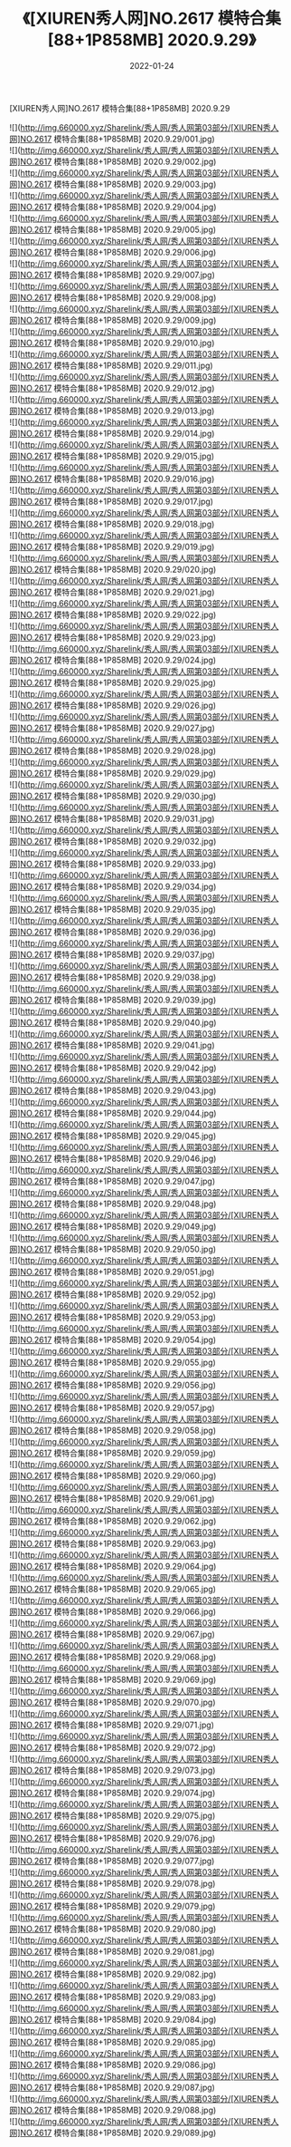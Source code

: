 ﻿---
layout: post
title:  《[XIUREN秀人网]NO.2617 模特合集[88+1P858MB] 2020.9.29》
date:   2022-01-24
img: http://img.660000.xyz/Sharelink/秀人网/秀人网第03部分/[XIUREN秀人网]NO.2617 模特合集[88+1P858MB] 2020.9.29/000.jpg
categories: [美女, 清纯, 唯美]
---

[XIUREN秀人网]NO.2617 模特合集[88+1P858MB] 2020.9.29

 ![](http://img.660000.xyz/Sharelink/秀人网/秀人网第03部分/[XIUREN秀人网]NO.2617 模特合集[88+1P858MB] 2020.9.29/001.jpg) <br>![](http://img.660000.xyz/Sharelink/秀人网/秀人网第03部分/[XIUREN秀人网]NO.2617 模特合集[88+1P858MB] 2020.9.29/002.jpg) <br>![](http://img.660000.xyz/Sharelink/秀人网/秀人网第03部分/[XIUREN秀人网]NO.2617 模特合集[88+1P858MB] 2020.9.29/003.jpg) <br>![](http://img.660000.xyz/Sharelink/秀人网/秀人网第03部分/[XIUREN秀人网]NO.2617 模特合集[88+1P858MB] 2020.9.29/004.jpg) <br>![](http://img.660000.xyz/Sharelink/秀人网/秀人网第03部分/[XIUREN秀人网]NO.2617 模特合集[88+1P858MB] 2020.9.29/005.jpg) <br>![](http://img.660000.xyz/Sharelink/秀人网/秀人网第03部分/[XIUREN秀人网]NO.2617 模特合集[88+1P858MB] 2020.9.29/006.jpg) <br>![](http://img.660000.xyz/Sharelink/秀人网/秀人网第03部分/[XIUREN秀人网]NO.2617 模特合集[88+1P858MB] 2020.9.29/007.jpg) <br>![](http://img.660000.xyz/Sharelink/秀人网/秀人网第03部分/[XIUREN秀人网]NO.2617 模特合集[88+1P858MB] 2020.9.29/008.jpg) <br>![](http://img.660000.xyz/Sharelink/秀人网/秀人网第03部分/[XIUREN秀人网]NO.2617 模特合集[88+1P858MB] 2020.9.29/009.jpg) <br>![](http://img.660000.xyz/Sharelink/秀人网/秀人网第03部分/[XIUREN秀人网]NO.2617 模特合集[88+1P858MB] 2020.9.29/010.jpg) <br>![](http://img.660000.xyz/Sharelink/秀人网/秀人网第03部分/[XIUREN秀人网]NO.2617 模特合集[88+1P858MB] 2020.9.29/011.jpg) <br>![](http://img.660000.xyz/Sharelink/秀人网/秀人网第03部分/[XIUREN秀人网]NO.2617 模特合集[88+1P858MB] 2020.9.29/012.jpg) <br>![](http://img.660000.xyz/Sharelink/秀人网/秀人网第03部分/[XIUREN秀人网]NO.2617 模特合集[88+1P858MB] 2020.9.29/013.jpg) <br>![](http://img.660000.xyz/Sharelink/秀人网/秀人网第03部分/[XIUREN秀人网]NO.2617 模特合集[88+1P858MB] 2020.9.29/014.jpg) <br>![](http://img.660000.xyz/Sharelink/秀人网/秀人网第03部分/[XIUREN秀人网]NO.2617 模特合集[88+1P858MB] 2020.9.29/015.jpg) <br>![](http://img.660000.xyz/Sharelink/秀人网/秀人网第03部分/[XIUREN秀人网]NO.2617 模特合集[88+1P858MB] 2020.9.29/016.jpg) <br>![](http://img.660000.xyz/Sharelink/秀人网/秀人网第03部分/[XIUREN秀人网]NO.2617 模特合集[88+1P858MB] 2020.9.29/017.jpg) <br>![](http://img.660000.xyz/Sharelink/秀人网/秀人网第03部分/[XIUREN秀人网]NO.2617 模特合集[88+1P858MB] 2020.9.29/018.jpg) <br>![](http://img.660000.xyz/Sharelink/秀人网/秀人网第03部分/[XIUREN秀人网]NO.2617 模特合集[88+1P858MB] 2020.9.29/019.jpg) <br>![](http://img.660000.xyz/Sharelink/秀人网/秀人网第03部分/[XIUREN秀人网]NO.2617 模特合集[88+1P858MB] 2020.9.29/020.jpg) <br>![](http://img.660000.xyz/Sharelink/秀人网/秀人网第03部分/[XIUREN秀人网]NO.2617 模特合集[88+1P858MB] 2020.9.29/021.jpg) <br>![](http://img.660000.xyz/Sharelink/秀人网/秀人网第03部分/[XIUREN秀人网]NO.2617 模特合集[88+1P858MB] 2020.9.29/022.jpg) <br>![](http://img.660000.xyz/Sharelink/秀人网/秀人网第03部分/[XIUREN秀人网]NO.2617 模特合集[88+1P858MB] 2020.9.29/023.jpg) <br>![](http://img.660000.xyz/Sharelink/秀人网/秀人网第03部分/[XIUREN秀人网]NO.2617 模特合集[88+1P858MB] 2020.9.29/024.jpg) <br>![](http://img.660000.xyz/Sharelink/秀人网/秀人网第03部分/[XIUREN秀人网]NO.2617 模特合集[88+1P858MB] 2020.9.29/025.jpg) <br>![](http://img.660000.xyz/Sharelink/秀人网/秀人网第03部分/[XIUREN秀人网]NO.2617 模特合集[88+1P858MB] 2020.9.29/026.jpg) <br>![](http://img.660000.xyz/Sharelink/秀人网/秀人网第03部分/[XIUREN秀人网]NO.2617 模特合集[88+1P858MB] 2020.9.29/027.jpg) <br>![](http://img.660000.xyz/Sharelink/秀人网/秀人网第03部分/[XIUREN秀人网]NO.2617 模特合集[88+1P858MB] 2020.9.29/028.jpg) <br>![](http://img.660000.xyz/Sharelink/秀人网/秀人网第03部分/[XIUREN秀人网]NO.2617 模特合集[88+1P858MB] 2020.9.29/029.jpg) <br>![](http://img.660000.xyz/Sharelink/秀人网/秀人网第03部分/[XIUREN秀人网]NO.2617 模特合集[88+1P858MB] 2020.9.29/030.jpg) <br>![](http://img.660000.xyz/Sharelink/秀人网/秀人网第03部分/[XIUREN秀人网]NO.2617 模特合集[88+1P858MB] 2020.9.29/031.jpg) <br>![](http://img.660000.xyz/Sharelink/秀人网/秀人网第03部分/[XIUREN秀人网]NO.2617 模特合集[88+1P858MB] 2020.9.29/032.jpg) <br>![](http://img.660000.xyz/Sharelink/秀人网/秀人网第03部分/[XIUREN秀人网]NO.2617 模特合集[88+1P858MB] 2020.9.29/033.jpg) <br>![](http://img.660000.xyz/Sharelink/秀人网/秀人网第03部分/[XIUREN秀人网]NO.2617 模特合集[88+1P858MB] 2020.9.29/034.jpg) <br>![](http://img.660000.xyz/Sharelink/秀人网/秀人网第03部分/[XIUREN秀人网]NO.2617 模特合集[88+1P858MB] 2020.9.29/035.jpg) <br>![](http://img.660000.xyz/Sharelink/秀人网/秀人网第03部分/[XIUREN秀人网]NO.2617 模特合集[88+1P858MB] 2020.9.29/036.jpg) <br>![](http://img.660000.xyz/Sharelink/秀人网/秀人网第03部分/[XIUREN秀人网]NO.2617 模特合集[88+1P858MB] 2020.9.29/037.jpg) <br>![](http://img.660000.xyz/Sharelink/秀人网/秀人网第03部分/[XIUREN秀人网]NO.2617 模特合集[88+1P858MB] 2020.9.29/038.jpg) <br>![](http://img.660000.xyz/Sharelink/秀人网/秀人网第03部分/[XIUREN秀人网]NO.2617 模特合集[88+1P858MB] 2020.9.29/039.jpg) <br>![](http://img.660000.xyz/Sharelink/秀人网/秀人网第03部分/[XIUREN秀人网]NO.2617 模特合集[88+1P858MB] 2020.9.29/040.jpg) <br>![](http://img.660000.xyz/Sharelink/秀人网/秀人网第03部分/[XIUREN秀人网]NO.2617 模特合集[88+1P858MB] 2020.9.29/041.jpg) <br>![](http://img.660000.xyz/Sharelink/秀人网/秀人网第03部分/[XIUREN秀人网]NO.2617 模特合集[88+1P858MB] 2020.9.29/042.jpg) <br>![](http://img.660000.xyz/Sharelink/秀人网/秀人网第03部分/[XIUREN秀人网]NO.2617 模特合集[88+1P858MB] 2020.9.29/043.jpg) <br>![](http://img.660000.xyz/Sharelink/秀人网/秀人网第03部分/[XIUREN秀人网]NO.2617 模特合集[88+1P858MB] 2020.9.29/044.jpg) <br>![](http://img.660000.xyz/Sharelink/秀人网/秀人网第03部分/[XIUREN秀人网]NO.2617 模特合集[88+1P858MB] 2020.9.29/045.jpg) <br>![](http://img.660000.xyz/Sharelink/秀人网/秀人网第03部分/[XIUREN秀人网]NO.2617 模特合集[88+1P858MB] 2020.9.29/046.jpg) <br>![](http://img.660000.xyz/Sharelink/秀人网/秀人网第03部分/[XIUREN秀人网]NO.2617 模特合集[88+1P858MB] 2020.9.29/047.jpg) <br>![](http://img.660000.xyz/Sharelink/秀人网/秀人网第03部分/[XIUREN秀人网]NO.2617 模特合集[88+1P858MB] 2020.9.29/048.jpg) <br>![](http://img.660000.xyz/Sharelink/秀人网/秀人网第03部分/[XIUREN秀人网]NO.2617 模特合集[88+1P858MB] 2020.9.29/049.jpg) <br>![](http://img.660000.xyz/Sharelink/秀人网/秀人网第03部分/[XIUREN秀人网]NO.2617 模特合集[88+1P858MB] 2020.9.29/050.jpg) <br>![](http://img.660000.xyz/Sharelink/秀人网/秀人网第03部分/[XIUREN秀人网]NO.2617 模特合集[88+1P858MB] 2020.9.29/051.jpg) <br>![](http://img.660000.xyz/Sharelink/秀人网/秀人网第03部分/[XIUREN秀人网]NO.2617 模特合集[88+1P858MB] 2020.9.29/052.jpg) <br>![](http://img.660000.xyz/Sharelink/秀人网/秀人网第03部分/[XIUREN秀人网]NO.2617 模特合集[88+1P858MB] 2020.9.29/053.jpg) <br>![](http://img.660000.xyz/Sharelink/秀人网/秀人网第03部分/[XIUREN秀人网]NO.2617 模特合集[88+1P858MB] 2020.9.29/054.jpg) <br>![](http://img.660000.xyz/Sharelink/秀人网/秀人网第03部分/[XIUREN秀人网]NO.2617 模特合集[88+1P858MB] 2020.9.29/055.jpg) <br>![](http://img.660000.xyz/Sharelink/秀人网/秀人网第03部分/[XIUREN秀人网]NO.2617 模特合集[88+1P858MB] 2020.9.29/056.jpg) <br>![](http://img.660000.xyz/Sharelink/秀人网/秀人网第03部分/[XIUREN秀人网]NO.2617 模特合集[88+1P858MB] 2020.9.29/057.jpg) <br>![](http://img.660000.xyz/Sharelink/秀人网/秀人网第03部分/[XIUREN秀人网]NO.2617 模特合集[88+1P858MB] 2020.9.29/058.jpg) <br>![](http://img.660000.xyz/Sharelink/秀人网/秀人网第03部分/[XIUREN秀人网]NO.2617 模特合集[88+1P858MB] 2020.9.29/059.jpg) <br>![](http://img.660000.xyz/Sharelink/秀人网/秀人网第03部分/[XIUREN秀人网]NO.2617 模特合集[88+1P858MB] 2020.9.29/060.jpg) <br>![](http://img.660000.xyz/Sharelink/秀人网/秀人网第03部分/[XIUREN秀人网]NO.2617 模特合集[88+1P858MB] 2020.9.29/061.jpg) <br>![](http://img.660000.xyz/Sharelink/秀人网/秀人网第03部分/[XIUREN秀人网]NO.2617 模特合集[88+1P858MB] 2020.9.29/062.jpg) <br>![](http://img.660000.xyz/Sharelink/秀人网/秀人网第03部分/[XIUREN秀人网]NO.2617 模特合集[88+1P858MB] 2020.9.29/063.jpg) <br>![](http://img.660000.xyz/Sharelink/秀人网/秀人网第03部分/[XIUREN秀人网]NO.2617 模特合集[88+1P858MB] 2020.9.29/064.jpg) <br>![](http://img.660000.xyz/Sharelink/秀人网/秀人网第03部分/[XIUREN秀人网]NO.2617 模特合集[88+1P858MB] 2020.9.29/065.jpg) <br>![](http://img.660000.xyz/Sharelink/秀人网/秀人网第03部分/[XIUREN秀人网]NO.2617 模特合集[88+1P858MB] 2020.9.29/066.jpg) <br>![](http://img.660000.xyz/Sharelink/秀人网/秀人网第03部分/[XIUREN秀人网]NO.2617 模特合集[88+1P858MB] 2020.9.29/067.jpg) <br>![](http://img.660000.xyz/Sharelink/秀人网/秀人网第03部分/[XIUREN秀人网]NO.2617 模特合集[88+1P858MB] 2020.9.29/068.jpg) <br>![](http://img.660000.xyz/Sharelink/秀人网/秀人网第03部分/[XIUREN秀人网]NO.2617 模特合集[88+1P858MB] 2020.9.29/069.jpg) <br>![](http://img.660000.xyz/Sharelink/秀人网/秀人网第03部分/[XIUREN秀人网]NO.2617 模特合集[88+1P858MB] 2020.9.29/070.jpg) <br>![](http://img.660000.xyz/Sharelink/秀人网/秀人网第03部分/[XIUREN秀人网]NO.2617 模特合集[88+1P858MB] 2020.9.29/071.jpg) <br>![](http://img.660000.xyz/Sharelink/秀人网/秀人网第03部分/[XIUREN秀人网]NO.2617 模特合集[88+1P858MB] 2020.9.29/072.jpg) <br>![](http://img.660000.xyz/Sharelink/秀人网/秀人网第03部分/[XIUREN秀人网]NO.2617 模特合集[88+1P858MB] 2020.9.29/073.jpg) <br>![](http://img.660000.xyz/Sharelink/秀人网/秀人网第03部分/[XIUREN秀人网]NO.2617 模特合集[88+1P858MB] 2020.9.29/074.jpg) <br>![](http://img.660000.xyz/Sharelink/秀人网/秀人网第03部分/[XIUREN秀人网]NO.2617 模特合集[88+1P858MB] 2020.9.29/075.jpg) <br>![](http://img.660000.xyz/Sharelink/秀人网/秀人网第03部分/[XIUREN秀人网]NO.2617 模特合集[88+1P858MB] 2020.9.29/076.jpg) <br>![](http://img.660000.xyz/Sharelink/秀人网/秀人网第03部分/[XIUREN秀人网]NO.2617 模特合集[88+1P858MB] 2020.9.29/077.jpg) <br>![](http://img.660000.xyz/Sharelink/秀人网/秀人网第03部分/[XIUREN秀人网]NO.2617 模特合集[88+1P858MB] 2020.9.29/078.jpg) <br>![](http://img.660000.xyz/Sharelink/秀人网/秀人网第03部分/[XIUREN秀人网]NO.2617 模特合集[88+1P858MB] 2020.9.29/079.jpg) <br>![](http://img.660000.xyz/Sharelink/秀人网/秀人网第03部分/[XIUREN秀人网]NO.2617 模特合集[88+1P858MB] 2020.9.29/080.jpg) <br>![](http://img.660000.xyz/Sharelink/秀人网/秀人网第03部分/[XIUREN秀人网]NO.2617 模特合集[88+1P858MB] 2020.9.29/081.jpg) <br>![](http://img.660000.xyz/Sharelink/秀人网/秀人网第03部分/[XIUREN秀人网]NO.2617 模特合集[88+1P858MB] 2020.9.29/082.jpg) <br>![](http://img.660000.xyz/Sharelink/秀人网/秀人网第03部分/[XIUREN秀人网]NO.2617 模特合集[88+1P858MB] 2020.9.29/083.jpg) <br>![](http://img.660000.xyz/Sharelink/秀人网/秀人网第03部分/[XIUREN秀人网]NO.2617 模特合集[88+1P858MB] 2020.9.29/084.jpg) <br>![](http://img.660000.xyz/Sharelink/秀人网/秀人网第03部分/[XIUREN秀人网]NO.2617 模特合集[88+1P858MB] 2020.9.29/085.jpg) <br>![](http://img.660000.xyz/Sharelink/秀人网/秀人网第03部分/[XIUREN秀人网]NO.2617 模特合集[88+1P858MB] 2020.9.29/086.jpg) <br>![](http://img.660000.xyz/Sharelink/秀人网/秀人网第03部分/[XIUREN秀人网]NO.2617 模特合集[88+1P858MB] 2020.9.29/087.jpg) <br>![](http://img.660000.xyz/Sharelink/秀人网/秀人网第03部分/[XIUREN秀人网]NO.2617 模特合集[88+1P858MB] 2020.9.29/088.jpg) <br>![](http://img.660000.xyz/Sharelink/秀人网/秀人网第03部分/[XIUREN秀人网]NO.2617 模特合集[88+1P858MB] 2020.9.29/089.jpg) <br>